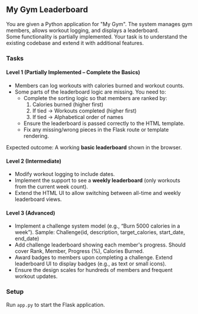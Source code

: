 ## My Gym Leaderboard

You are given a Python application for "My Gym". The system manages gym members, allows workout logging, and displays a leaderboard.  
Some functionality is partially implemented. Your task is to understand the existing codebase and extend it with additional features.

### Tasks  

#### Level 1 (Partially Implemented – Complete the Basics)  
- Members can log workouts with calories burned and workout counts.  
- Some parts of the leaderboard logic are missing. You need to:  
  - Complete the sorting logic so that members are ranked by:  
    1. Calories burned (higher first)  
    2. If tied → Workouts completed (higher first)  
    3. If tied → Alphabetical order of names  
  - Ensure the leaderboard is passed correctly to the HTML template.  
  - Fix any missing/wrong pieces in the Flask route or template rendering.  

Expected outcome: A working **basic leaderboard** shown in the browser.  

#### Level 2 (Intermediate)  
- Modify workout logging to include dates.  
- Implement the support to see a **weekly leaderboard** (only workouts from the current week count).  
- Extend the HTML UI to allow switching between all-time and weekly leaderboard views.  

#### Level 3 (Advanced)  
- Implement a challenge system model (e.g., “Burn 5000 calories in a week”). Sample: Challenge(id, description, target_calories, start_date, end_date)
- Add challenge leaderboard showing each member's progress. Should cover Rank, Member, Progress (%), Calories Burned.
- Award badges to members upon completing a challenge. Extend leaderboard UI to display badges (e.g., as text or small icons).
- Ensure the design scales for hundreds of members and frequent workout updates.  

### Setup  
Run `app.py` to start the Flask application.
